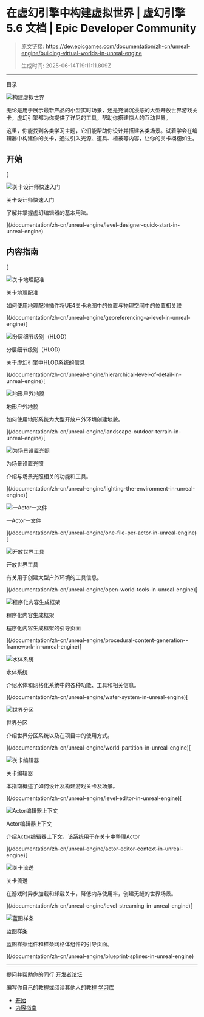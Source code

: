 # 在虚幻引擎中构建虚拟世界 | 虚幻引擎 5.6 文档 | Epic Developer Community

> 原文链接: https://dev.epicgames.com/documentation/zh-cn/unreal-engine/building-virtual-worlds-in-unreal-engine
> 
> 生成时间: 2025-06-14T19:11:11.809Z

---

目录

![构建虚拟世界](https://dev.epicgames.com/community/api/documentation/image/039fea9b-8e04-4fbe-a252-96a08e3348e1?resizing_type=fill&width=1920&height=335)

无论是用于展示最新产品的小型实时场景，还是充满沉浸感的大型开放世界游戏关卡，虚幻引擎都为你提供了详尽的工具，帮助你搭建惊人的互动世界。

这里，你能找到各类学习主题，它们能帮助你设计并搭建各类场景。试着学会在编辑器中构建你的关卡，通过引入光源、道具、植被等内容，让你的关卡栩栩如生。

## 开始

[

![关卡设计师快速入门](https://d1iv7db44yhgxn.cloudfront.net/documentation/images/d0e5be04-01f2-401a-93b0-880c7db518c4/topic-image.png)

关卡设计师快速入门

了解并掌握虚幻编辑器的基本用法。





](/documentation/zh-cn/unreal-engine/level-designer-quick-start-in-unreal-engine)

## 内容指南

[

![关卡地理配准](https://d1iv7db44yhgxn.cloudfront.net/documentation/images/1fd7a3ac-8146-493b-bbfe-4049cb66f5ab/placeholder_topic.png)

关卡地理配准

如何使用地理配准插件将UE4关卡地图中的位置与物理空间中的位置相关联





](/documentation/zh-cn/unreal-engine/georeferencing-a-level-in-unreal-engine)[

![分层细节级别（HLOD）](https://d1iv7db44yhgxn.cloudfront.net/documentation/images/28d11f9b-6b7f-4bb5-b9bb-699ba1d2505d/topic-image.png)

分层细节级别（HLOD）

关于虚幻引擎中HLOD系统的信息





](/documentation/zh-cn/unreal-engine/hierarchical-level-of-detail-in-unreal-engine)[

![地形户外地貌](https://d1iv7db44yhgxn.cloudfront.net/documentation/images/9d334a06-6355-4ff1-b3d8-bd897142c6d2/topic-image.png)

地形户外地貌

如何使用地形系统为大型开放户外环境创建地貌。





](/documentation/zh-cn/unreal-engine/landscape-outdoor-terrain-in-unreal-engine)[

![为场景设置光照](https://d1iv7db44yhgxn.cloudfront.net/documentation/images/efa8f2d1-22c0-4c0f-b235-1330c6d5a663/lighting_topic.png)

为场景设置光照

介绍与场景光照相关的功能和工具。





](/documentation/zh-cn/unreal-engine/lighting-the-environment-in-unreal-engine)[

![一Actor一文件](https://d1iv7db44yhgxn.cloudfront.net/documentation/images/7f5d983f-3de5-4d46-afec-c917e6c28d21/topic-image.png)

一Actor一文件





](/documentation/zh-cn/unreal-engine/one-file-per-actor-in-unreal-engine)[

![开放世界工具](https://d1iv7db44yhgxn.cloudfront.net/documentation/images/60ba795e-b6a4-4e87-a4eb-d52d38996596/topic-image.png)

开放世界工具

有关用于创建大型户外环境的工具信息。





](/documentation/zh-cn/unreal-engine/open-world-tools-in-unreal-engine)[

![程序化内容生成框架](https://d1iv7db44yhgxn.cloudfront.net/documentation/images/d5efd5a5-1468-44c2-86ca-ce5e841392ee/topic-image.png)

程序化内容生成框架

程序化内容生成框架的引导页面





](/documentation/zh-cn/unreal-engine/procedural-content-generation--framework-in-unreal-engine)[

![水体系统](https://d1iv7db44yhgxn.cloudfront.net/documentation/images/56e52645-bfbc-4762-a895-09a0bbdb2cfc/topic-image.png)

水体系统

介绍水体和网格化系统中的各种功能、工具和相关信息。





](/documentation/zh-cn/unreal-engine/water-system-in-unreal-engine)[

![世界分区](https://d1iv7db44yhgxn.cloudfront.net/documentation/images/3f363c17-cad2-49a1-beea-80791158eedf/topic-image.png)

世界分区

介绍世界分区系统以及在项目中的使用方式。





](/documentation/zh-cn/unreal-engine/world-partition-in-unreal-engine)[

![关卡编辑器](https://d1iv7db44yhgxn.cloudfront.net/documentation/images/c89e0205-1fca-4667-b907-e793bd53d2b7/topic-image.png)

关卡编辑器

本指南概述了如何设计及构建游戏关卡及场景。





](/documentation/zh-cn/unreal-engine/level-editor-in-unreal-engine)[

![Actor编辑器上下文](https://d1iv7db44yhgxn.cloudfront.net/documentation/images/23ed8536-163e-4f71-9bc0-12299ae52b11/topic-image.png)

Actor编辑器上下文

介绍Actor编辑器上下文，该系统用于在关卡中整理Actor





](/documentation/zh-cn/unreal-engine/actor-editor-context-in-unreal-engine)[

![关卡流送](https://d1iv7db44yhgxn.cloudfront.net/documentation/images/2bf6a78d-871c-4ff5-9225-c355262e0558/streaming_topic.png)

关卡流送

在游戏时异步加载和卸载关卡，降低内存使用率，创建无缝的世界场景。





](/documentation/zh-cn/unreal-engine/level-streaming-in-unreal-engine)[

![蓝图样条](https://d1iv7db44yhgxn.cloudfront.net/documentation/images/988a3534-1c01-4a7d-9904-a00517c86647/splines_topic.png)

蓝图样条

蓝图样条组件和样条网格体组件的引导页面。





](/documentation/zh-cn/unreal-engine/blueprint-splines-in-unreal-engine)

* * *

提问并帮助你的同行 [开发者论坛](https://forums.unrealengine.com/categories?tag=unreal-engine)

编写你自己的教程或阅读其他人的教程 [学习库](https://dev.epicgames.com/community/unreal-engine/learning)

-   [开始](/documentation/zh-cn/unreal-engine/building-virtual-worlds-in-unreal-engine#%E5%BC%80%E5%A7%8B)
-   [内容指南](/documentation/zh-cn/unreal-engine/building-virtual-worlds-in-unreal-engine#%E5%86%85%E5%AE%B9%E6%8C%87%E5%8D%97)